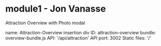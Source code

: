 # module1 - Jon Vanasse
Attraction Overview with Photo modal

name: Attraction-Overview
insertion div ID: attraction-overview
bundle: overview-bundle.js
API: '/api/attraction'
API port: 3002
Static files: '/'
